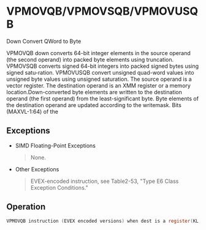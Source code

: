# VPMOVQB/VPMOVSQB/VPMOVUSQB

Down Convert QWord to Byte

VPMOVQB down converts 64-bit integer elements in the source operand (the second operand) into packed byte elements using truncation.
VPMOVSQB converts signed 64-bit integers into packed signed bytes using signed satu-ration.
VPMOVUSQB convert unsigned quad-word values into unsigned byte values using unsigned saturation.
The source operand is a vector register.
The destination operand is an XMM register or a memory location.Down-converted byte elements are written to the destination operand (the first operand) from the least-significant byte.
Byte elements of the destination operand are updated according to the writemask.
Bits (MAXVL-1:64) of the 

## Exceptions

- SIMD Floating-Point Exceptions
  > None.
- Other Exceptions
  > EVEX-encoded instruction, see Table2-53, "Type E6 Class Exception Conditions."

## Operation

```C
VPMOVQB instruction (EVEX encoded versions) when dest is a register(KL, VL) = (2, 128), (4, 256), (8, 512)FOR j := 0 TO KL-1i := j * 8m := j * 64IF k1[j] OR *no writemask*THEN DEST[i+7:i] := TruncateQuadWordToByte (SRC[m+63:m])ELSE IF *merging-masking*; merging-maskingTHEN *DEST[i+7:i] remains unchanged*ELSE *zeroing-masking*; zeroing-maskingDEST[i+7:i] := 0FIFI;ENDFORDEST[MAXVL-1:VL/8] := 0;VPMOVQB instruction (EVEX encoded versions) when dest is memory(KL, VL) = (2, 128), (4, 256), (8, 512)FOR j := 0 TO KL-1i := j * 8m := j * 64IF k1[j] OR *no writemask*THEN DEST[i+7:i] := TruncateQuadWordToByte (SRC[m+63:m])ELSE *DEST[i+7:i] remains unchanged*; merging-maskingFI;ENDFORVPMOVSQB instruction (EVEX encoded versions) when dest is a register(KL, VL) = (2, 128), (4, 256), (8, 512)FOR j := 0 TO KL-1i := j * 8m := j * 64IF k1[j] OR *no writemask*THEN DEST[i+7:i] := SaturateSignedQuadWordToByte (SRC[m+63:m])ELSE IF *merging-masking*; merging-maskingTHEN *DEST[i+7:i] remains unchanged*ELSE *zeroing-masking*; zeroing-maskingDEST[i+7:i] := 0FIFI;VPMOVSQB instruction (EVEX encoded versions) when dest is memory(KL, VL) = (2, 128), (4, 256), (8, 512)FOR j := 0 TO KL-1i := j * 8m := j * 64IF k1[j] OR *no writemask*THEN DEST[i+7:i] := SaturateSignedQuadWordToByte (SRC[m+63:m])ELSE *DEST[i+7:i] remains unchanged*; merging-maskingFI;ENDFORVPMOVUSQB instruction (EVEX encoded versions) when dest is a register(KL, VL) = (2, 128), (4, 256), (8, 512)FOR j := 0 TO KL-1i := j * 8m := j * 64IF k1[j] OR *no writemask*THEN DEST[i+7:i] := SaturateUnsignedQuadWordToByte (SRC[m+63:m])ELSE IF *merging-masking*; merging-maskingTHEN *DEST[i+7:i] remains unchanged*ELSE *zeroing-masking*; zeroing-maskingDEST[i+7:i] := 0FIFI;ENDFORDEST[MAXVL-1:VL/8] := 0;VPMOVUSQB instruction (EVEX encoded versions) when dest is memory(KL, VL) = (2, 128), (4, 256), (8, 512)FOR j := 0 TO KL-1i := j * 8m := j * 64IF k1[j] OR *no writemask*THEN DEST[i+7:i] := SaturateUnsignedQuadWordToByte (SRC[m+63:m])ELSE *DEST[i+7:i] remains unchanged*; merging-maskingIntel C/C++ Compiler Intrinsic EquivalentsVPMOVQB __m128i _mm512_cvtepi64_epi8( __m512i a);VPMOVQB __m128i _mm512_mask_cvtepi64_epi8(__m128i s, __mmask8 k, __m512i a);VPMOVQB __m128i _mm512_maskz_cvtepi64_epi8( __mmask8 k, __m512i a);VPMOVQB void _mm512_mask_cvtepi64_storeu_epi8(void * d, __mmask8 k, __m512i a);VPMOVSQB __m128i _mm512_cvtsepi64_epi8( __m512i a);VPMOVSQB __m128i _mm512_mask_cvtsepi64_epi8(__m128i s, __mmask8 k, __m512i a);VPMOVSQB __m128i _mm512_maskz_cvtsepi64_epi8( __mmask8 k, __m512i a);VPMOVSQB void _mm512_mask_cvtsepi64_storeu_epi8(void * d, __mmask8 k, __m512i a);VPMOVUSQB __m128i _mm512_cvtusepi64_epi8( __m512i a);VPMOVUSQB __m128i _mm512_mask_cvtusepi64_epi8(__m128i s, __mmask8 k, __m512i a);VPMOVUSQB __m128i _mm512_maskz_cvtusepi64_epi8( __mmask8 k, __m512i a);VPMOVUSQB void _mm512_mask_cvtusepi64_storeu_epi8(void * d, __mmask8 k, __m512i a);VPMOVUSQB __m128i _mm256_cvtusepi64_epi8(__m256i a);VPMOVUSQB __m128i _mm256_mask_cvtusepi64_epi8(__m128i a, __mmask8 k, __m256i b);VPMOVUSQB __m128i _mm256_maskz_cvtusepi64_epi8( __mmask8 k, __m256i b);VPMOVUSQB void _mm256_mask_cvtusepi64_storeu_epi8(void * , __mmask8 k, __m256i b);VPMOVUSQB __m128i _mm_cvtusepi64_epi8(__m128i a);VPMOVUSQB __m128i _mm_mask_cvtusepi64_epi8(__m128i a, __mmask8 k, __m128i b);VPMOVUSQB __m128i _mm_maskz_cvtusepi64_epi8( __mmask8 k, __m128i b);VPMOVUSQB void _mm_mask_cvtusepi64_storeu_epi8(void * , __mmask8 k, __m128i b);VPMOVSQB __m128i _mm256_cvtsepi64_epi8(__m256i a);VPMOVSQB __m128i _mm256_mask_cvtsepi64_epi8(__m128i a, __mmask8 k, __m256i b);VPMOVSQB __m128i _mm256_maskz_cvtsepi64_epi8( __mmask8 k, __m256i b);VPMOVSQB void _mm256_mask_cvtsepi64_storeu_epi8(void * , __mmask8 k, __m256i b);VPMOVSQB __m128i _mm_cvtsepi64_epi8(__m128i a);VPMOVSQB __m128i _mm_mask_cvtsepi64_epi8(__m128i a, __mmask8 k, __m128i b);VPMOVSQB __m128i _mm_maskz_cvtsepi64_epi8( __mmask8 k, __m128i b);VPMOVSQB void _mm_mask_cvtsepi64_storeu_epi8(void * , __mmask8 k, __m128i b);VPMOVQB __m128i _mm256_cvtepi64_epi8(__m256i a);VPMOVQB __m128i _mm256_mask_cvtepi64_epi8(__m128i a, __mmask8 k, __m256i b);VPMOVQB __m128i _mm256_maskz_cvtepi64_epi8( __mmask8 k, __m256i b);VPMOVQB void _mm256_mask_cvtepi64_storeu_epi8(void * , __mmask8 k, __m256i b);VPMOVQB __m128i _mm_cvtepi64_epi8(__m128i a);VPMOVQB __m128i _mm_mask_cvtepi64_epi8(__m128i a, __mmask8 k, __m128i b);VPMOVQB __m128i _mm_maskz_cvtepi64_epi8( __mmask8 k, __m128i b);VPMOVQB void _mm_mask_cvtepi64_storeu_epi8(void * , __mmask8 k, __m128i b);
```

